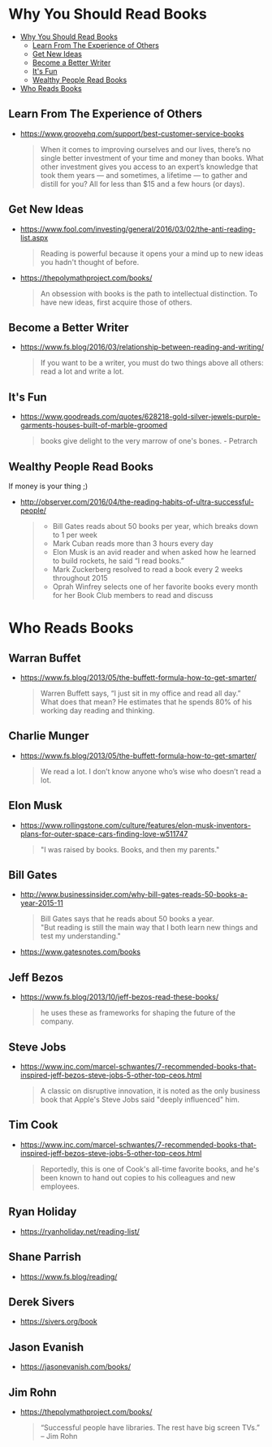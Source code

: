 
# Why You Should Read Books

- [Why You Should Read Books](#why-you-should-read-books)
  - [Learn From The Experience of Others](#learn-from-the-experience-of-others)
  - [Get New Ideas](#get-new-ideas)
  - [Become a Better Writer](#become-a-better-writer)
  - [It's Fun](#its-fun)
  - [Wealthy People Read Books](#wealthy-people-read-books)
- [Who Reads Books](#who-reads-books)


## Learn From The Experience of Others
* https://www.groovehq.com/support/best-customer-service-books
  > When it comes to improving ourselves and our lives, there’s no single better investment of your time and money than books. What other investment gives you access to an expert’s knowledge that took them years — and sometimes, a lifetime — to gather and distill for you? All for less than $15 and a few hours (or days).

## Get New Ideas
* https://www.fool.com/investing/general/2016/03/02/the-anti-reading-list.aspx
  > Reading is powerful because it opens your a mind up to new ideas you hadn't thought of before.
* https://thepolymathproject.com/books/
  > An obsession with books is the path to intellectual distinction. To have new ideas, first acquire those of others.

## Become a Better Writer

* https://www.fs.blog/2016/03/relationship-between-reading-and-writing/
  > If you want to be a writer, you must do two things above all others: read a lot and write a lot.
  
## It's Fun
* https://www.goodreads.com/quotes/628218-gold-silver-jewels-purple-garments-houses-built-of-marble-groomed
  > books give delight to the very marrow of one's bones. - Petrarch

## Wealthy People Read Books

If money is your thing ;)

* http://observer.com/2016/04/the-reading-habits-of-ultra-successful-people/
  > * Bill Gates reads about 50 books per year, which breaks down to 1 per week
  > * Mark Cuban reads more than 3 hours every day
  > * Elon Musk is an avid reader and when asked how he learned to build rockets, he said “I read books.”
  > * Mark Zuckerberg resolved to read a book every 2 weeks throughout 2015
  > * Oprah Winfrey selects one of her favorite books every month for her Book Club members to read and discuss

# Who Reads Books

## Warran Buffet
  * https://www.fs.blog/2013/05/the-buffett-formula-how-to-get-smarter/
    > Warren Buffett says, “I just sit in my office and read all day.”  
    > What does that mean? He estimates that he spends 80% of his working day reading and thinking.

## Charlie Munger
  * https://www.fs.blog/2013/05/the-buffett-formula-how-to-get-smarter/
    > We read a lot. I don’t know anyone who’s wise who doesn’t read a lot.

## Elon Musk
  * https://www.rollingstone.com/culture/features/elon-musk-inventors-plans-for-outer-space-cars-finding-love-w511747
    > "I was raised by books. Books, and then my parents."

## Bill Gates
  * http://www.businessinsider.com/why-bill-gates-reads-50-books-a-year-2015-11
    > Bill Gates says that he reads about 50 books a year.  
    > "But reading is still the main way that I both learn new things and test my understanding."
  * https://www.gatesnotes.com/books
  
## Jeff Bezos
  * https://www.fs.blog/2013/10/jeff-bezos-read-these-books/
    > he uses these as frameworks for shaping the future of the company.

## Steve Jobs
* https://www.inc.com/marcel-schwantes/7-recommended-books-that-inspired-jeff-bezos-steve-jobs-5-other-top-ceos.html
  > A classic on disruptive innovation, it is noted as the only business book that Apple's Steve Jobs said "deeply influenced" him.
  
## Tim Cook
* https://www.inc.com/marcel-schwantes/7-recommended-books-that-inspired-jeff-bezos-steve-jobs-5-other-top-ceos.html
  > Reportedly, this is one of Cook's all-time favorite books, and he's been known to hand out copies to his colleagues and new employees.

## Ryan Holiday
  * https://ryanholiday.net/reading-list/
  
## Shane Parrish
  * https://www.fs.blog/reading/
  
## Derek Sivers
  * https://sivers.org/book
  
## Jason Evanish
  * https://jasonevanish.com/books/
  
## Jim Rohn
  * https://thepolymathproject.com/books/
    > “Successful people have libraries. The rest have big screen TVs.” – Jim Rohn
    


